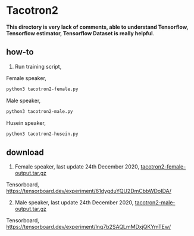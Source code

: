 # Tacotron2

**This directory is very lack of comments, able to understand Tensorflow, Tensorflow estimator, Tensorflow Dataset is really helpful**.

## how-to

1. Run training script,

Female speaker,

```bash
python3 tacotron2-female.py
```

Male speaker,

```bash
python3 tacotron2-male.py
```

Husein speaker,

```bash
python3 tacotron2-husein.py
```

## download

1. Female speaker, last update 24th December 2020, [tacotron2-female-output.tar.gz](https://f000.backblazeb2.com/file/malaya-speech-model/pretrained/tacotron2-female-output.tar.gz)

Tensorboard, https://tensorboard.dev/experiment/61dygduYQU2DmCbbWDoIDA/

2. Male speaker, last update 24th December 2020, [tacotron2-male-output.tar.gz](https://f000.backblazeb2.com/file/malaya-speech-model/pretrained/tacotron2-male-output.tar.gz)

Tensorboard, https://tensorboard.dev/experiment/lnq7b2SAQLmMDxjQKYmTEw/